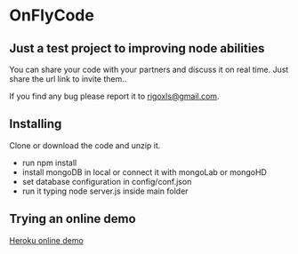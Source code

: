 OnFlyCode
=========

Just a test project to improving node abilities
-----------------------------------------------

You can share your code with your partners and discuss it on real time.
Just share the url link to invite them..

If you find any bug please report it to rigoxls@gmail.com.


Installing
----------

Clone or download the code and unzip it.

* run npm install
* install mongoDB in local or connect it with mongoLab or mongoHD
* set database configuration in config/conf.json
* run it typing node server.js inside main folder


Trying an online demo
---------------------

[Heroku online demo](https://rocky-eyrie-9217.herokuapp.com)
